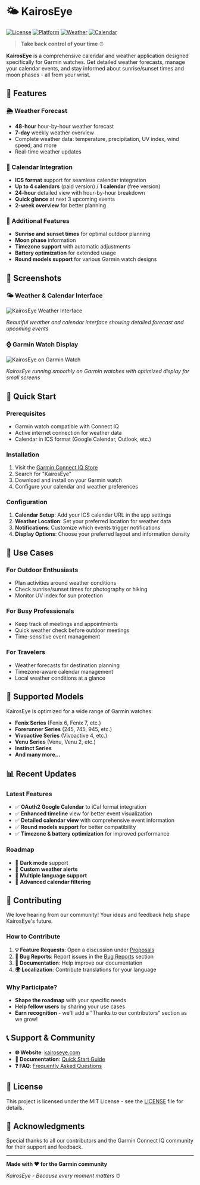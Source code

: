 # 🌤️ KairosEye

[![License](https://img.shields.io/badge/license-MIT-blue.svg)](LICENSE)
[![Platform](https://img.shields.io/badge/platform-Garmin%20Watches-green.svg)](https://kairoseye.com/)
[![Weather](https://img.shields.io/badge/weather-48h%20forecast-orange.svg)](https://kairoseye.com/)
[![Calendar](https://img.shields.io/badge/calendar-ICS%20support-purple.svg)](https://kairoseye.com/)

> **Take back control of your time** ⏰

**KairosEye** is a comprehensive calendar and weather application designed specifically for Garmin watches. Get detailed weather forecasts, manage your calendar events, and stay informed about sunrise/sunset times and moon phases - all from your wrist.

## 🌟 Features

### 🌦️ Weather Forecast
- **48-hour** hour-by-hour weather forecast
- **7-day** weekly weather overview
- Complete weather data: temperature, precipitation, UV index, wind speed, and more
- Real-time weather updates

### 📅 Calendar Integration
- **ICS format** support for seamless calendar integration
- **Up to 4 calendars** (paid version) / **1 calendar** (free version)
- **24-hour** detailed view with hour-by-hour breakdown
- **Quick glance** at next 3 upcoming events
- **2-week overview** for better planning

### 🌙 Additional Features
- **Sunrise and sunset times** for optimal outdoor planning
- **Moon phase** information
- **Timezone support** with automatic adjustments
- **Battery optimization** for extended usage
- **Round models support** for various Garmin watch designs

## 📱 Screenshots

### 🌤️ Weather & Calendar Interface
![KairosEye Weather Interface](img/etape7.webp)

*Beautiful weather and calendar interface showing detailed forecast and upcoming events*

### ⌚ Garmin Watch Display
![KairosEye on Garmin Watch](img/watch2.webp)

*KairosEye running smoothly on Garmin watches with optimized display for small screens*

## 🚀 Quick Start

### Prerequisites
- Garmin watch compatible with Connect IQ
- Active internet connection for weather data
- Calendar in ICS format (Google Calendar, Outlook, etc.)

### Installation
1. Visit the [Garmin Connect IQ Store](https://apps.garmin.com/)
2. Search for "KairosEye"
3. Download and install on your Garmin watch
4. Configure your calendar and weather preferences

### Configuration
1. **Calendar Setup**: Add your ICS calendar URL in the app settings
2. **Weather Location**: Set your preferred location for weather data
3. **Notifications**: Customize which events trigger notifications
4. **Display Options**: Choose your preferred layout and information density

## 🎯 Use Cases

### For Outdoor Enthusiasts
- Plan activities around weather conditions
- Check sunrise/sunset times for photography or hiking
- Monitor UV index for sun protection

### For Busy Professionals
- Keep track of meetings and appointments
- Quick weather check before outdoor meetings
- Time-sensitive event management

### For Travelers
- Weather forecasts for destination planning
- Timezone-aware calendar management
- Local weather conditions at a glance

## 🔧 Supported Models

KairosEye is optimized for a wide range of Garmin watches:

- **Fenix Series** (Fenix 6, Fenix 7, etc.)
- **Forerunner Series** (245, 745, 945, etc.)
- **Vivoactive Series** (Vivoactive 4, etc.)
- **Venu Series** (Venu, Venu 2, etc.)
- **Instinct Series**
- **And many more...**

## 📊 Recent Updates

### Latest Features
- ✅ **OAuth2 Google Calendar** to iCal format integration
- ✅ **Enhanced timeline** view for better event visualization
- ✅ **Detailed calendar view** with comprehensive event information
- ✅ **Round models support** for better compatibility
- ✅ **Timezone & battery optimization** for improved performance

### Roadmap
- 🔄 **Dark mode** support
- 🔄 **Custom weather alerts**
- 🔄 **Multiple language support**
- 🔄 **Advanced calendar filtering**

## 🤝 Contributing

We love hearing from our community! Your ideas and feedback help shape KairosEye's future.

### How to Contribute

1. **💡 Feature Requests**: Open a discussion under [Proposals](https://github.com/cdev92/kairoseye/discussions/categories/Proposals)
2. **🐛 Bug Reports**: Report issues in the [Bug Reports](https://github.com/cdev92/kairoseye/issues?q=is%3Aissue+is%3Aopen+label%3Abug) section
3. **📝 Documentation**: Help improve our documentation
4. **🌍 Localization**: Contribute translations for your language

### Why Participate?
- **Shape the roadmap** with your specific needs
- **Help fellow users** by sharing your use cases
- **Earn recognition** - we'll add a "Thanks to our contributors" section as we grow!

## 📞 Support & Community

- **🌐 Website**: [kairoseye.com](https://kairoseye.com/)
- **📖 Documentation**: [Quick Start Guide](https://kairoseye.com/start/)
- **❓ FAQ**: [Frequently Asked Questions](https://kairoseye.com/faq)

## 📄 License

This project is licensed under the MIT License - see the [LICENSE](LICENSE) file for details.

## 🙏 Acknowledgments

Special thanks to all our contributors and the Garmin Connect IQ community for their support and feedback.

---

**Made with ❤️ for the Garmin community**

*KairosEye - Because every moment matters* ⏰

